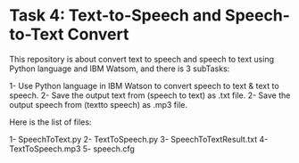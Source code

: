 # Task 4: Text-to-Speech and Speech-to-Text Convert
This repository is about convert text to speech and speech to text using Python language and IBM Watsom, and there is 3 subTasks:

1- Use Python language in IBM Watson to convert speech to text & text to speech.
2- Save the output text from (speech to text) as .txt file.
2- Save the output speech from (textto speech) as .mp3 file.

Here is the list of files:

1- SpeechToText.py 
2- TextToSpeech.py
3- SpeechToTextResult.txt
4- TextToSpeech.mp3
5- speech.cfg
